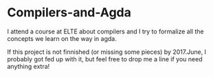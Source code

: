 # Compilers-and-Agda
I attend a course at ELTE about compilers and I try to formalize all the concepts we learn on the way in agda.

If this project is not finnished (or missing some pieces) by 2017.June, I probably got fed up with it, but feel free to drop me a line if you need anything extra!

